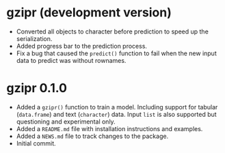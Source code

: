 # gzipr (development version)

* Converted all objects to character before prediction to speed up the serialization.
* Added progress bar to the prediction process.
* Fix a bug that caused the `predict()` function to fail when the new input data to predict was without rownames.

# gzipr 0.1.0

* Added a `gzipr()` function to train a model. Including support for tabular (`data.frame`) and text (`character`) data. Input `list` is also supported but questioning and experimental only.
* Added a `README.md` file with installation instructions and examples.
* Added a `NEWS.md` file to track changes to the package.
* Initial commit.
